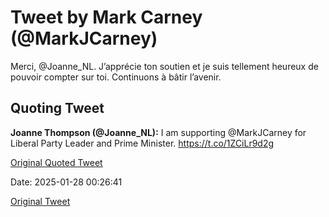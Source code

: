 # Tweet by Mark Carney (@MarkJCarney)

Merci, @Joanne_NL. J’apprécie ton soutien et je suis tellement heureux de pouvoir compter sur toi. Continuons à bâtir l’avenir.

## Quoting Tweet

**Joanne Thompson (@Joanne_NL):** I am supporting @MarkJCarney for Liberal Party Leader and Prime Minister. https://t.co/1ZCiLr9d2g

[Original Quoted Tweet](https://x.com/Joanne_NL/status/1883914672690417696)

Date: 2025-01-28 00:26:41

[Original Tweet](https://x.com/MarkJCarney/status/1884035333479883110)
